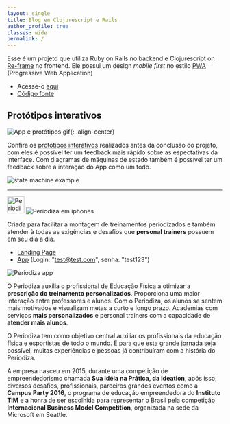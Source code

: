 ```yaml
---
layout: single
title: Blog em Clojurescript e Rails
author_profile: true
classes: wide
permalink: /
---
```


Esse é um projeto que utiliza Ruby on Rails no backend e Clojurescript on [Re-frame](https://github.com/Day8/re-frame) no frontend. Ele possui um design *mobile first* no estilo [PWA](https://developers.google.com/web/progressive-web-apps/) (Progressive Web Application)

- Acesse-o [aqui](https://jponline.github.io/Clojurescript-and-Rails-Blog/)
- [Código fonte](https://github.com/JpOnline/Clojurescript-and-Rails-Blog/)

## Protótipos interativos

![App e protótipos gif](/site/assets/images/blog_app_prototipos.gif){: .align-center}

Confira os [protótipos interativos](https://jponline.github.io/Clojurescript-and-Rails-Blog/cards#!/frontend.views_prototypes) realizados antes da conclusão do projeto, com eles é possível ter um feedback mais rápido sobre as espectativas da interface. Com diagramas de máquinas de estado também é possível ter um feedback sobre a interação do App como um todo.

<img alt="state machine example" class="align-center" src="/site/assets/images/portfolio/state_machine.png">

___

<img alt="Periodiza logo" style="height: 40px" src="/site/assets/images/portfolio/periodiza_logo.png">

<img alt="Periodiza em iphones" class="align-center" src="/site/assets/images/portfolio/periodiza_iphones.png">

Criada para facilitar a montagem de treinamentos periodizados e também atender à todas as exigências e desafios que **personal trainers** possuem em seu dia a dia.

- [Landing Page](http://periodiza.com/)
- [App](https://app.periodiza.com/) (Login: "test@test.com", senha: "test123")

<img alt="Periodiza app" class="align-left" src="/site/assets/images/portfolio/periodiza.gif">

O Periodiza auxilia o profissional de Educação Física a otimizar a **prescrição do treinamento personalizados**. Proporciona uma maior interação entre professores e alunos. Com o Periodiza, os alunos se sentem mais motivados e visualizam metas a curto e longo prazo. Academias com serviços **mais personalizados** e personal trainers com a capacidade de **atender mais alunos**.

O Periodiza tem como objetivo central auxiliar os profissionais da educação física e esportistas de todo o mundo. E para que esta grande jornada seja possível, muitas experiências e pessoas já contribuíram com a história do Periodiza.

A empresa nasceu em 2015, durante uma competição de empreendedorismo chamada **Sua ldéia na Prática, da Ideation**, após isso, diversos desafios, profissionais, parceiros grandes eventos como a **Campus Party 2016**, o programa de educação empreendedora do **Instituto TIM** e a honra de ser escolhida para representar o Brasil pela competição **Internacional Business Model Competition**, organizada na sede da Microsoft em Seattle.
